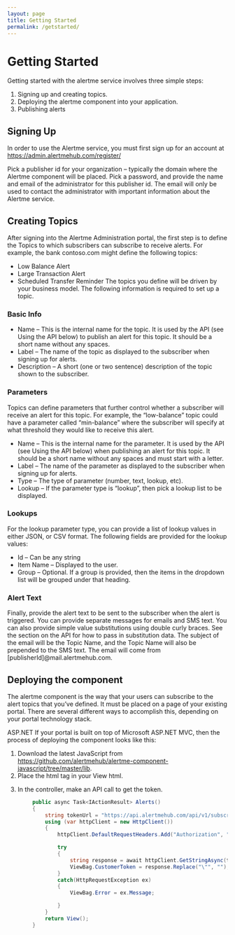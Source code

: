 ```yaml
---
layout: page
title: Getting Started
permalink: /getstarted/
---
```


# Getting Started
Getting started with the alertme service involves three simple steps:
1.	Signing up and creating topics.
2.	Deploying the alertme component into your application.
3.	Publishing alerts

## Signing Up
In order to use the Alertme service, you must first sign up for an account at https://admin.alertmehub.com/register/  

Pick a publisher id for your organization – typically the domain where the Alertme component will be placed.  Pick a password, and provide the name and email of the administrator for this publisher id.  The email will only be used to contact the administrator with important information about the Alertme service.

## Creating Topics
After signing into the Alertme Administration portal, the first step is to define the Topics to which subscribers can subscribe to receive alerts.  For example, the bank contoso.com might define the following topics:
* Low Balance Alert
* Large Transaction Alert
* Scheduled Transfer Reminder
The topics you define will be driven by your business model.
The following information is required to set up a topic.

### Basic Info
* Name – This is the internal name for the topic.  It is used by the API (see Using the API below) to publish an alert for this topic.  It should be a short name without any spaces.
* Label – The name of the topic as displayed to the subscriber when signing up for alerts.
* Description – A short (one or two sentence) description of the topic shown to the subscriber.

### Parameters
Topics can define parameters that further control whether a subscriber will receive an alert for this topic.  For example, the “low-balance” topic could have a parameter called “min-balance” where the subscriber will specify at what threshold they would like to receive this alert.
* Name – This is the internal name for the parameter.  It is used by the API (see Using the API below) when publishing an alert for this topic.  It should be a short name without any spaces and must start with a letter.
* Label – The name of the parameter as displayed to the subscriber when signing up for alerts.
* Type  – The type of parameter (number, text, lookup, etc).
* Lookup – If the parameter type is “lookup”, then pick a lookup list to be displayed.

### Lookups
For the lookup parameter type, you can provide a list of lookup values in either JSON, or CSV format.
The following fields are provided for the lookup values:
* Id – Can be any string
* Item Name – Displayed to the user.
* Group – Optional.  If a group is provided, then the items in the dropdown list will be grouped under that heading.

### Alert Text
Finally, provide the alert text to be sent to the subscriber when the alert is triggered.
You can provide separate messages for emails and SMS text.  You can also provide simple value substitutions using double curly braces.  See the section on the API for how to pass in substitution data.
The subject of the email will be the Topic Name, and the Topic Name will also be prepended to the SMS text.  The email will come from [publisherId]@mail.alertmehub.com.

## Deploying the component
The alertme component is the way that your users can subscribe to the alert topics that you’ve defined.  It must be placed on a page of your existing portal.  There are several different ways to accomplish this, depending on your portal technology stack.

ASP.NET
If your portal is built on top of Microsoft ASP.NET MVC, then the process of deploying the component looks like this:
1.	Download the latest JavaScript from https://github.com/alertmehub/alertme-component-javascript/tree/master/lib.  
2.	Place the html tag in your View html. 
<alertme-preference-center publisher="test.com" token="@ViewBag.CustomerToken"></alertme-preference-center>
<script type="text/javascript" src="alertme-1.0.4.js"></script>

3.	In the controller, make an API call to get the token.
``` C#
        public async Task<IActionResult> Alerts()
        {
            string tokenUrl = "https://api.alertmehub.com/api/v1/subscriber/token/" + User.Identity.Name;
            using (var httpClient = new HttpClient())
            {
                httpClient.DefaultRequestHeaders.Add("Authorization", "4f0c8355d0107f3e4b4705b85085506a4567debfb0842d4b2ab1ee38dcd62ac5");

                try
                {
                    string response = await httpClient.GetStringAsync(tokenUrl);
                    ViewBag.CustomerToken = response.Replace("\"", "");
                }
                catch(HttpRequestException ex)
                {
                    ViewBag.Error = ex.Message;

                }
            }
            return View();
        }
```


